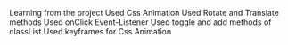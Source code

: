 Learning from the project
Used Css Animation
Used Rotate and Translate methods
Used onClick Event-Listener 
Used toggle and add methods of classList
Used keyframes for Css Animation